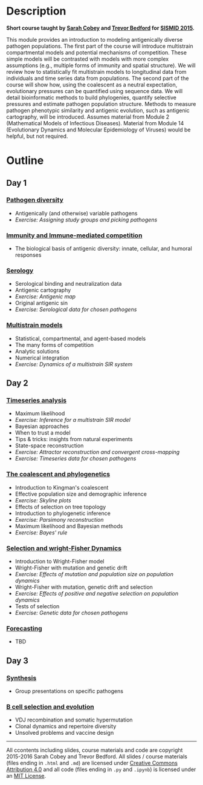 # Description

**Short course taught by [Sarah Cobey](http://cobeylab.uchicago.edu/) and [Trevor Bedford](http://bedford.io/) for [SISMID 2015](http://sismid.uw.edu).**

This module provides an introduction to modeling antigenically diverse pathogen populations. The first part of the course will introduce multistrain compartmental models and potential mechanisms of competition. These simple models will be contrasted with models with more complex assumptions (e.g., multiple forms of immunity and spatial structure). We will review how to statistically fit multistrain models to longitudinal data from individuals and time series data from populations. The second part of the course will show how, using the coalescent as a neutral expectation, evolutionary pressures can be quantified using sequence data. We will detail bioinformatic methods to build phylogenies, quantify selective pressures and estimate pathogen population structure. Methods to measure pathogen phenotypic similarity and antigenic evolution, such as antigenic cartography, will be introduced. Assumes material from Module 2 (Mathematical Models of Infectious Diseases). Material from Module 14 (Evolutionary Dynamics and Molecular Epidemiology of Viruses) would be helpful, but not required.

# Outline

## Day 1

### [Pathogen diversity](pathogens/)

* Antigenically (and otherwise) variable pathogens
* *Exercise: Assigning study groups and picking pathogens*

### [Immunity and Immune-mediated competition](immunity/) 

* The biological basis of antigenic diversity: innate, cellular, and humoral responses

### [Serology](serology/)

* Serological binding and neutralization data
* Antigenic cartography
* *Exercise: Antigenic map*
* Original antigenic sin
* *Exercise: Serological data for chosen pathogens*

### [Multistrain models](models/)

* Statistical, compartmental, and agent-based models
* The many forms of competition
* Analytic solutions
* Numerical integration
* *Exercise: Dynamics of a multistrain SIR system*

## Day 2

### [Timeseries analysis](timeseries/)

* Maximum likelihood
* *Exercise: Inference for a multistrain SIR model*
* Bayesian approaches
* When to trust a model
* Tips & tricks: insights from natural experiments
* State-space reconstruction
* *Exercise: Attractor reconstruction and convergent cross-mapping*
* *Exercise: Timeseries data for chosen pathogens*

### [The coalescent and phylogenetics](sequences/)

* Introduction to Kingman's coalescent
* Effective population size and demographic inference
* *Exercise: Skyline plots*
* Effects of selection on tree topology
* Introduction to phylogenetic inference
* *Exercise: Parsimony reconstruction*
* Maximum likelihood and Bayesian methods
* *Exercise: Bayes' rule*

### [Selection and wright-Fisher Dynamics](selection/)

* Introduction to Wright-Fisher model
* Wright-Fisher with mutation and genetic drift
* *Exercise: Effects of mutation and population size on population dynamics*
* Wright-Fisher with mutation, genetic drift and selection
* *Exercise: Effects of positive and negative selection on population dynamics*
* Tests of selection
* *Exercise: Genetic data for chosen pathogens*

### [Forecasting](forecasting/)

* TBD

## Day 3

### [Synthesis](synthesis/)

* Group presentations on specific pathogens

### [B cell selection and evolution](bcells/)

* VDJ recombination and somatic hypermutation
* Clonal dynamics and repertoire diversity
* Unsolved problems and vaccine design

-----------------------------------

All ccontents including slides, course materials and code are copyright 2015-2016 Sarah Cobey and Trevor Bedford. All slides / course materials (files ending in `.html` and `.md`) are licensed under [Creative Commons Attribution 4.0](CC-LICENSE.txt) and all code (files ending in `.py` and `.ipynb`) is licensed under an [MIT License](MIT-LICENSE.txt).
